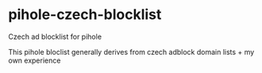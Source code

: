 # pihole-czech-blocklist
Czech ad blocklist for pihole

This pihole bloclist generally derives from czech adblock domain lists + my own experience
